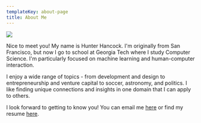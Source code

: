 ```yaml
---
templateKey: about-page
title: About Me
---
```

![](/img/face-icon.png)

Nice to meet you! My name is Hunter Hancock. I'm originally from San Francisco, but now I go to school at Georgia Tech where I study Computer Science. I'm particularly focused on machine learning and human-computer interaction.

I enjoy a wide range of topics - from development and design to entrepreneurship and venture capital to soccer, astronomy, and politics. I like finding unique connections and insights in one domain that I can apply to others.

I look forward to getting to know you! You can email me [here](https://mailto:hunterghancock@gmail.com) or find my resume [here](https://drive.google.com/file/d/1LldW3FPyzk0J7bkO_9mELxtNeqvetG3a/view?usp=sharing).
